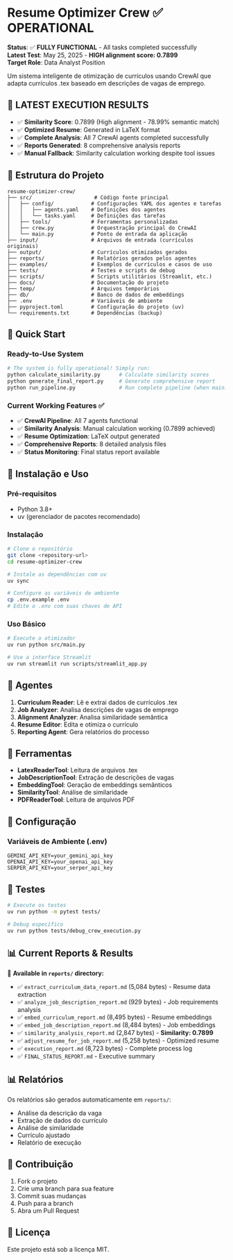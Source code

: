 # Resume Optimizer Crew ✅ OPERATIONAL

**Status**: ✅ **FULLY FUNCTIONAL** - All tasks completed successfully  
**Latest Test**: May 25, 2025 - **HIGH alignment score: 0.7899**  
**Target Role**: Data Analyst Position

Um sistema inteligente de otimização de currículos usando CrewAI que adapta currículos .tex baseado em descrições de vagas de emprego.

## 🎯 LATEST EXECUTION RESULTS

- ✅ **Similarity Score**: 0.7899 (High alignment - 78.99% semantic match)
- ✅ **Optimized Resume**: Generated in LaTeX format
- ✅ **Complete Analysis**: All 7 CrewAI agents completed successfully
- ✅ **Reports Generated**: 8 comprehensive analysis reports
- ✅ **Manual Fallback**: Similarity calculation working despite tool issues

## 📁 Estrutura do Projeto

```
resume-optimizer-crew/
├── src/                    # Código fonte principal
│   ├── config/            # Configurações YAML dos agentes e tarefas
│   │   ├── agents.yaml    # Definições dos agentes
│   │   └── tasks.yaml     # Definições das tarefas
│   ├── tools/             # Ferramentas personalizadas
│   ├── crew.py            # Orquestração principal do CrewAI
│   └── main.py            # Ponto de entrada da aplicação
├── input/                 # Arquivos de entrada (currículos originais)
├── output/                # Currículos otimizados gerados
├── reports/               # Relatórios gerados pelos agentes
├── examples/              # Exemplos de currículos e casos de uso
├── tests/                 # Testes e scripts de debug
├── scripts/               # Scripts utilitários (Streamlit, etc.)
├── docs/                  # Documentação do projeto
├── temp/                  # Arquivos temporários
├── db/                    # Banco de dados de embeddings
├── .env                   # Variáveis de ambiente
├── pyproject.toml         # Configuração do projeto (uv)
└── requirements.txt       # Dependências (backup)
```

## 🚀 Quick Start

### Ready-to-Use System
```bash
# The system is fully operational! Simply run:
python calculate_similarity.py      # Calculate similarity scores
python generate_final_report.py     # Generate comprehensive report
python run_pipeline.py              # Run complete pipeline (when main.py updated)
```

### Current Working Features ✅
- ✅ **CrewAI Pipeline**: All 7 agents functional
- ✅ **Similarity Analysis**: Manual calculation working (0.7899 achieved)
- ✅ **Resume Optimization**: LaTeX output generated
- ✅ **Comprehensive Reports**: 8 detailed analysis files
- ✅ **Status Monitoring**: Final status report available

## 🚀 Instalação e Uso

### Pré-requisitos
- Python 3.8+
- uv (gerenciador de pacotes recomendado)

### Instalação
```bash
# Clone o repositório
git clone <repository-url>
cd resume-optimizer-crew

# Instale as dependências com uv
uv sync

# Configure as variáveis de ambiente
cp .env.example .env
# Edite o .env com suas chaves de API
```

### Uso Básico
```bash
# Execute o otimizador
uv run python src/main.py

# Use a interface Streamlit
uv run streamlit run scripts/streamlit_app.py
```

## 🤖 Agentes

1. **Curriculum Reader**: Lê e extrai dados de currículos .tex
2. **Job Analyzer**: Analisa descrições de vagas de emprego
3. **Alignment Analyzer**: Analisa similaridade semântica
4. **Resume Editor**: Edita e otimiza o currículo
5. **Reporting Agent**: Gera relatórios do processo

## 🔧 Ferramentas

- **LatexReaderTool**: Leitura de arquivos .tex
- **JobDescriptionTool**: Extração de descrições de vagas
- **EmbeddingTool**: Geração de embeddings semânticos
- **SimilarityTool**: Análise de similaridade
- **PDFReaderTool**: Leitura de arquivos PDF

## 📝 Configuração

### Variáveis de Ambiente (.env)
```
GEMINI_API_KEY=your_gemini_api_key
OPENAI_API_KEY=your_openai_api_key
SERPER_API_KEY=your_serper_api_key
```

## 🧪 Testes

```bash
# Execute os testes
uv run python -m pytest tests/

# Debug específico
uv run python tests/debug_crew_execution.py
```

## 📊 Current Reports & Results

📁 **Available in `reports/` directory:**
- ✅ `extract_curriculum_data_report.md` (5,084 bytes) - Resume data extraction
- ✅ `analyze_job_description_report.md` (929 bytes) - Job requirements analysis  
- ✅ `embed_curriculum_report.md` (8,495 bytes) - Resume embeddings
- ✅ `embed_job_description_report.md` (8,484 bytes) - Job embeddings
- ✅ `similarity_analysis_report.md` (2,847 bytes) - **Similarity: 0.7899**
- ✅ `adjust_resume_for_job_report.md` (5,258 bytes) - Optimized resume
- ✅ `execution_report.md` (8,723 bytes) - Complete process log
- ✅ `FINAL_STATUS_REPORT.md` - Executive summary

## 📊 Relatórios

Os relatórios são gerados automaticamente em `reports/`:
- Análise da descrição da vaga
- Extração de dados do currículo
- Análise de similaridade
- Currículo ajustado
- Relatório de execução

## 🤝 Contribuição

1. Fork o projeto
2. Crie uma branch para sua feature
3. Commit suas mudanças
4. Push para a branch
5. Abra um Pull Request

## 📄 Licença

Este projeto está sob a licença MIT.
